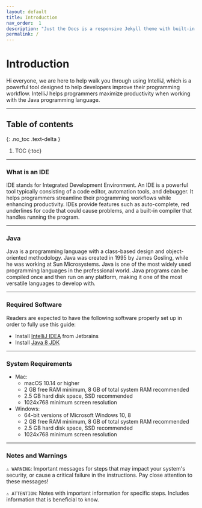 ```yaml
---
layout: default
title: Introduction
nav_order:  1
description: "Just the Docs is a responsive Jekyll theme with built-in search that is easily customizable and hosted on GitHub Pages."
permalink: /
---
```




# Introduction

Hi everyone, we are here to help walk you through using IntelliJ, which is a powerful tool designed to help developers improve their programming workflow. IntelliJ helps programmers maximize productivity when working with the Java programming language. 

---

## Table of contents
{: .no_toc .text-delta }

1. TOC
{:toc}

--- 

### What is an IDE
IDE stands for Integrated Development Environment. An IDE is a powerful tool typically consisting of a code editor, automation tools, and debugger. It helps programmers streamline their programming workflows while enhancing productivity. IDEs provide features such as auto-complete, red underlines for code that could cause problems, and a built-in compiler that handles running the program.

--- 

### Java 
Java is a programming language with a class-based design and object-oriented methodology. Java was created in 1995 by James Gosling, while he was working at Sun Microsystems. Java is one of the most widely used programming languages in the professional world. Java programs can be compiled once and then run on any platform, making it one of the most versatile languages to develop with.

--- 

### Required Software
Readers are expected to have the following software properly set up in order to fully use this guide:
- Install [IntelliJ IDEA](https://www.jetbrains.com/idea/download/#section=mac) from Jetbrains
- Install [Java 8 JDK](https://www.oracle.com/java/technologies/downloads/#java8)

--- 

### System Requirements
- Mac:
  - macOS 10.14 or higher
  - 2 GB free RAM minimum, 8 GB of total system RAM recommended
  - 2.5 GB hard disk space, SSD recommended
  - 1024x768 minimum screen resolution
- Windows:
  - 64-bit versions of Microsoft Windows 10, 8
  - 2 GB free RAM minimum, 8 GB of total system RAM recommended
  - 2.5 GB hard disk space, SSD recommended
  - 1024x768 minimum screen resolution

--- 
<!-- 
### Typographic Conventions
 -->

### Notes and Warnings

<code>⚠️ WARNING</code>: Important messages for steps that may impact your system's security, or cause a critical failure in the instructions. Pay close attention to these messages!

<code>⚠️ ATTENTION</code>: Notes with important information for specific steps. Includes information that is beneficial to know.
